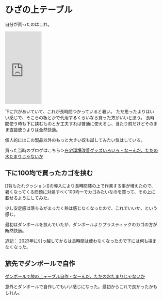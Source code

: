 # ひざの上テーブル

自分が買ったのはこれ。

<iframe style="width:120px;height:240px;" marginwidth="0" marginheight="0" scrolling="no" frameborder="0" src="https://rcm-fe.amazon-adsystem.com/e/cm?ref=qf_sp_asin_til&t=karino203-22&m=amazon&o=9&p=8&l=as1&IS1=1&detail=1&asins=B01GF9N0D8&bc1=ffffff&lt1=_top&fc1=333333&lc1=0066c0&bg1=ffffff&f=ifr"> </iframe>

下に穴があいていて、これが長時間つかっていると暑い。
ただ思ったよりはいい感じで、そこらの板とかで代用するくらいなら買った方がいいと思う。
長時間使う時も下に挟むものとか工夫すれば普通に使えるし、当たり前だけどそのまま直接使うよりは全然快適。

個人的にはこの製品以外のもっと大きい奴も試してみたい気はしている。

買った当時のブログはこちら＞[在宅環境改善グッズいろいろ - なーんだ、ただの水たまりじゃないか](https://karino2.github.io/2020/05/20/improvehouselife.html)

## 下に100均で買ったカゴを挟む

[[背もたれクッション]]の導入により長時間膝の上で作業する事が増えたので、
暑くなってくる問題に対処すべく100均一でカゴみたいなのを買って、その上に載せるようにしてみた。

少し安定感は落ちるがまったく熱は感じなくなったので、これでいいか、という感じ。

最初はダンボールを挟んでいたが、ダンボールよりプラスティックのカゴの方が断然快適。

追記： 2023年に引っ越してからは長時間は使わなくなったので下には何も挟まなくなった。

## 旅先でダンボールで自作

[ダンボールで膝の上テーブル自作 - なーんだ、ただの水たまりじゃないか](https://karino2.github.io/2024/01/07/diy_knee_table.html)

意外とダンボールで自作してもいい感じになった。最初からこれで良かったかもしれん。